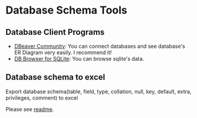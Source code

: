 # Database Schema Tools

## Database Client Programs
- [DBeaver Community](https://dbeaver.io/): You can connect databases and see database's ER Diagram very easily. I recommend it!
- [DB Browser for SQLite](https://sqlitebrowser.org/): You can browse sqlite's data.

## Database schema to excel
Export database schema(table, field, type, collation, null, key, default, extra, privileges, comment) to excel

Please see [readme](database_schema_to_excel/README.md).
